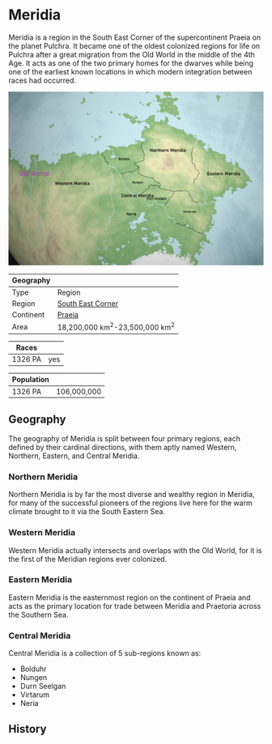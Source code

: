 # Meridia

Meridia is a region in the South East Corner of the supercontinent Praeia on the planet Pulchra. It became one of the oldest colonized regions for life on Pulchra after a great migration from the Old World in the middle of the 4th Age. It acts as one of the two primary homes for the dwarves while being one of the earliest known locations in which modern integration between races had occurred.

![Meridia](../../Media/meridia.png)

| Geography | |
| - | - |
| Type | Region |
| Region | [South East Corner](../Planes/pulchra.md#south-eastern-corner) |
| Continent | [Praeia](../Planes/pulchra.md#praeia) |
| Area | 18,200,000 km<sup>2</sup>-23,500,000 km<sup>2</sup> |

| Races | |
| - | - |
| 1326 PA | yes |

| Population | |
| - | - |
| 1326 PA | 106,000,000 |

## Geography

The geography of Meridia is split between four primary regions, each defined by their cardinal directions, with them aptly named Western, Northern, Eastern, and Central Meridia.

### Northern Meridia

Northern Meridia is by far the most diverse and wealthy region in Meridia, for many of the successful pioneers of the regions live here for the warm climate brought to it via the South Eastern Sea.

### Western Meridia

Western Meridia actually intersects and overlaps with the Old World, for it is the first of the Meridian regions ever colonized.

### Eastern Meridia

Eastern Meridia is the easternmost region on the continent of Praeia and acts as the primary location for trade between Meridia and Praetoria across the Southern Sea.

### Central Meridia

Central Meridia is a collection of 5 sub-regions known as:

- Bolduhr
- Nungen
- Durn Seelgan
- Virtarum
- Neria

## History
